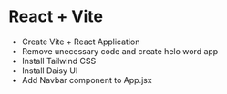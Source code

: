 # React + Vite

- Create Vite + React Application 
- Remove unecessary code and create helo word app
- Install Tailwind CSS
- Install Daisy UI
- Add Navbar component to App.jsx